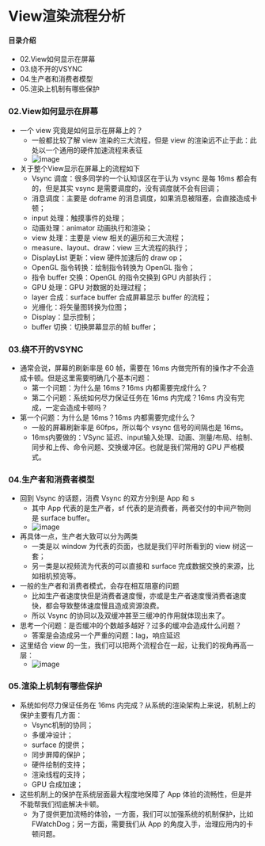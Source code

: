 # View渲染流程分析
#### 目录介绍
- 02.View如何显示在屏幕
- 03.绕不开的VSYNC
- 04.生产者和消费者模型
- 05.渲染上机制有哪些保护




### 02.View如何显示在屏幕
- 一个 view 究竟是如何显示在屏幕上的？
    - 一般都比较了解 view 渲染的三大流程，但是 view 的渲染远不止于此：此处以一个通用的硬件加速流程来表征
    - ![image](https://img-blog.csdnimg.cn/1a64ad8a867f40689eff87d592fea5b1.png)
- 关于整个View显示在屏幕上的流程如下
    - Vsync 调度：很多同学的一个认知误区在于认为 vsync 是每 16ms 都会有的，但是其实 vsync 是需要调度的，没有调度就不会有回调；
    - 消息调度：主要是 doframe 的消息调度，如果消息被阻塞，会直接造成卡顿；
    - input 处理：触摸事件的处理；
    - 动画处理：animator 动画执行和渲染；
    - view 处理：主要是 view 相关的遍历和三大流程；
    - measure、layout、draw：view 三大流程的执行；
    - DisplayList 更新：view 硬件加速后的 draw op；
    - OpenGL 指令转换：绘制指令转换为 OpenGL 指令；
    - 指令 buffer 交换：OpenGL 的指令交换到 GPU 内部执行；
    - GPU 处理：GPU 对数据的处理过程；
    - layer 合成：surface buffer 合成屏幕显示 buffer 的流程；
    - 光栅化：将矢量图转换为位图；
    - Display：显示控制；
    - buffer 切换：切换屏幕显示的帧 buffer；



### 03.绕不开的VSYNC
- 通常会说，屏幕的刷新率是 60 帧，需要在 16ms 内做完所有的操作才不会造成卡顿。但是这里需要明确几个基本问题：
    - 第一个问题：为什么是 16ms？16ms 内都需要完成什么？
    - 第二个问题：系统如何尽力保证任务在 16ms 内完成？16ms 内没有完成，一定会造成卡顿吗？
- 第一个问题：为什么是 16ms？16ms 内都需要完成什么？
    - 一般的屏幕刷新率是 60fps，所以每个 vsync 信号的间隔也是 16ms。
    - 16ms内要做的：VSync 延迟、input输入处理、动画、测量/布局、绘制、同步和上传、命令问题、交换缓冲区。也就是我们常用的 GPU 严格模式。



### 04.生产者和消费者模型
- 回到 Vsync 的话题，消费 Vsync 的双方分别是 App 和 s
    - 其中 App 代表的是生产者，sf 代表的是消费者，两者交付的中间产物则是 surface buffer。
    - ![image](https://img-blog.csdnimg.cn/77fb7d18c2a749eaa72816fd3f00dfae.png)
- 再具体一点，生产者大致可以分为两类
    - 一类是以 window 为代表的页面，也就是我们平时所看到的 view 树这一套；
    - 另一类是以视频流为代表的可以直接和 surface 完成数据交换的来源，比如相机预览等。
- 一般的生产者和消费者模式，会存在相互阻塞的问题
    - 比如生产者速度快但是消费者速度慢，亦或是生产者速度慢消费者速度快，都会导致整体速度慢且造成资源浪费。
    - 所以 Vsync 的协同以及双缓冲甚至三缓冲的作用就体现出来了。
- 思考一个问题：是否缓冲的个数越多越好？过多的缓冲会造成什么问题？
    - 答案是会造成另一个严重的问题：lag，响应延迟
- 这里结合 view 的一生，我们可以把两个流程合在一起，让我们的视角再高一层：
    - ![image](https://img-blog.csdnimg.cn/2484c6504101408f9578451a5ba93f59.png)



### 05.渲染上机制有哪些保护
- 系统如何尽力保证任务在 16ms 内完成？从系统的渲染架构上来说，机制上的保护主要有几方面：
    - Vsync机制的协同；
    - 多缓冲设计；
    - surface 的提供；
    - 同步屏障的保护；
    - 硬件绘制的支持；
    - 渲染线程的支持；
    - GPU 合成加速；
- 这些机制上的保护在系统层面最大程度地保障了 App 体验的流畅性，但是并不能帮我们彻底解决卡顿。
    - 为了提供更加流畅的体验，一方面，我们可以加强系统的机制保护，比如 FWatchDog；另一方面，需要我们从 App 的角度入手，治理应用内的卡顿问题。











